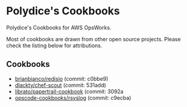 Polydice's Cookbooks
=========

Polydice's Cookbooks for AWS OpsWorks.

Most of cookbooks are drawn from other open source projects. Please check the listing below for attributions.

## Cookbooks

* [brianbianco/redisio](https://github.com/brianbianco/redisio) (commit: c0bbe9)
* [dlackty/chef-scout](https://github.com/dlackty/chef-scout/) (commit: 531add)
* [librato/papertrail-cookbook](https://github.com/librato/papertrail-cookbook) (commit: 3092a
* [opscode-cookbooks/rsyslog](https://github.com/opscode-cookbooks/rsyslog) (commit: c9ecba)